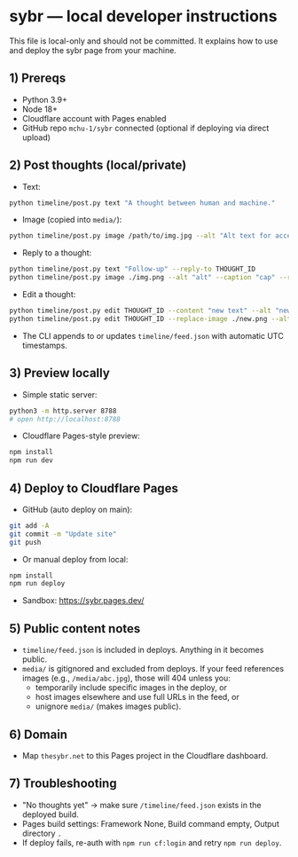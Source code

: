 # sybr — local developer instructions

This file is local-only and should not be committed. It explains how to use and deploy the sybr page from your machine.

## 1) Prereqs
- Python 3.9+
- Node 18+
- Cloudflare account with Pages enabled
- GitHub repo `mchu-1/sybr` connected (optional if deploying via direct upload)

## 2) Post thoughts (local/private)
- Text:
```bash
python timeline/post.py text "A thought between human and machine."
```
- Image (copied into `media/`):
```bash
python timeline/post.py image /path/to/img.jpg --alt "Alt text for accessibility" --caption "optional caption"
```
- Reply to a thought:
```bash
python timeline/post.py text "Follow-up" --reply-to THOUGHT_ID
python timeline/post.py image ./img.png --alt "alt" --caption "cap" --reply-to THOUGHT_ID
```
- Edit a thought:
```bash
python timeline/post.py edit THOUGHT_ID --content "new text" --alt "new alt" --caption "new caption"
python timeline/post.py edit THOUGHT_ID --replace-image ./new.png --alt "new alt" --caption "new cap"
```
- The CLI appends to or updates `timeline/feed.json` with automatic UTC timestamps.

## 3) Preview locally
- Simple static server:
```bash
python3 -m http.server 8788
# open http://localhost:8788
```
- Cloudflare Pages-style preview:
```bash
npm install
npm run dev
```

## 4) Deploy to Cloudflare Pages
- GitHub (auto deploy on main):
```bash
git add -A
git commit -m "Update site"
git push
```
- Or manual deploy from local:
```bash
npm install
npm run deploy
```
- Sandbox: https://sybr.pages.dev/

## 5) Public content notes
- `timeline/feed.json` is included in deploys. Anything in it becomes public.
- `media/` is gitignored and excluded from deploys. If your feed references images (e.g., `/media/abc.jpg`), those will 404 unless you:
  - temporarily include specific images in the deploy, or
  - host images elsewhere and use full URLs in the feed, or
  - unignore `media/` (makes images public).

## 6) Domain
- Map `thesybr.net` to this Pages project in the Cloudflare dashboard.

## 7) Troubleshooting
- "No thoughts yet" → make sure `/timeline/feed.json` exists in the deployed build.
- Pages build settings: Framework None, Build command empty, Output directory `.`
- If deploy fails, re-auth with `npm run cf:login` and retry `npm run deploy`.

